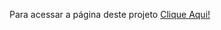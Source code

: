 Para acessar a página deste projeto [Clique Aqui!](https://lalunainsky.github.io/projeto-cronometro/)
